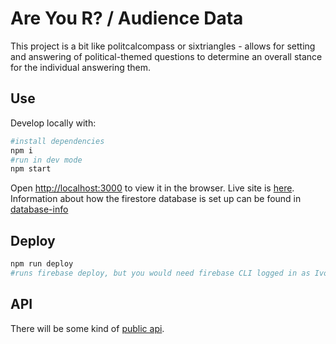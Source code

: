 # Are You R? / Audience Data

This project is a bit like politcalcompass or sixtriangles - allows for setting and answering of political-themed questions to determine an overall stance for the individual answering them.

## Use

Develop locally with:

```bash
#install dependencies
npm i
#run in dev mode
npm start
```

Open [http://localhost:3000](http://localhost:3000) to view it in the browser.
Live site is [here](https://rooftop-audience-data.web.app/).
Information about how the firestore database is set up can be found in [database-info](/database-info/)

## Deploy

```bash
npm run deploy
#runs firebase deploy, but you would need firebase CLI logged in as Ivor, so don't need to deploy.
```

## API

There will be some kind of [public api](https://rooftop-audience-data.web.app/api).
